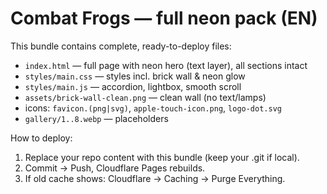 # Combat Frogs — full neon pack (EN)

This bundle contains complete, ready-to-deploy files:
- `index.html` — full page with neon hero (text layer), all sections intact
- `styles/main.css` — styles incl. brick wall & neon glow
- `styles/main.js` — accordion, lightbox, smooth scroll
- `assets/brick-wall-clean.png` — clean wall (no text/lamps)
- icons: `favicon.(png|svg)`, `apple-touch-icon.png`, `logo-dot.svg`
- `gallery/1..8.webp` — placeholders

How to deploy:
1) Replace your repo content with this bundle (keep your .git if local).
2) Commit → Push, Cloudflare Pages rebuilds.
3) If old cache shows: Cloudflare → Caching → Purge Everything.
